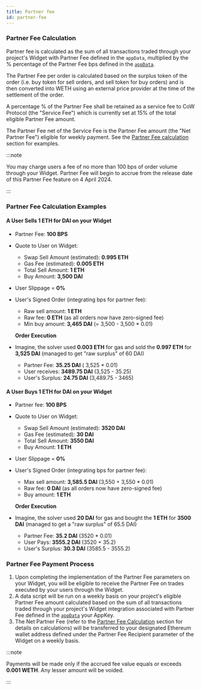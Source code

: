 ```yaml
---
title: Partner fee
id: partner-fee
---
```



### Partner Fee Calculation

Partner fee is calculated as the sum of all transactions traded through your project's Widget with Partner Fee defined
in the `appData`, multiplied by the % percentage of the Partner Fee bps defined in the [`appData`](/cow-protocol/reference/core/intents/app-data).

The Partner Fee per order is calculated based on the surplus token of the order (i.e. buy token for sell orders, and
sell token for buy orders) and is then converted into WETH using an external price provider at the time of the
settlement of the order.

A percentage % of the Partner Fee shall be retained as a service fee to CoW Protocol (the "Service Fee") which is
currently set at 15% of the total eligible Partner Fee amount.

The Partner Fee net of the Service Fee is the Partner Fee amount (the "Net Partner Fee") eligible for weekly payment.
See the [Partner Fee calculation](#partner-fee-calculation-examples) section for examples.

:::note

You may charge users a fee of no more than 100 bps of order volume through your Widget. Partner Fee will begin to
accrue from the release date of this Partner Fee feature on 4 April 2024.

:::

### Partner Fee Calculation Examples

#### A User Sells 1 ETH for DAI on your Widget

- Partner Fee: **100 BPS**
- Quote to User on Widget:
  - Swap Sell Amount (estimated): **0.995 ETH**
  - Gas Fee (estimated): **0.005 ETH**
  - Total Sell Amount: **1 ETH**
  - Buy Amount: **3,500 DAI**
- User Slippage = **0%**
- User's Signed Order (integrating bps for partner fee):
  - Raw sell amount: **1 ETH**
  - Raw fee: **0 ETH** (as all orders now have zero-signed fee)
  - Min buy amount: **3,465 DAI** (= 3,500 - 3,500 * 0.01)

  **Order Execution**

- Imagine, the solver used **0.003 ETH** for gas and sold the **0.997 ETH** for **3,525 DAI** (managed to get "raw surplus" of 60 DAI)
  - Partner Fee: **35.25 DAI** ( 3,525 * 0.01)
  - User receives: **3489.75 DAI** (3,525 - 35.25)
  - User's Surplus: **24.75 DAI** (3,489.75 - 3465)
  
#### A User Buys 1 ETH for DAI on your Widget
    
- Partner fee: **100 BPS**
- Quote to User on Widget:
  - Swap Sell Amount (estimated): **3520 DAI**
  - Gas Fee (estimated): **30 DAI**
  - Total Sell Amount: **3550 DAI**
  - Buy Amount: **1 ETH**
- User Slippage = **0%**
- User's Signed Order (integrating bps for partner fee):
  - Max sell amount: **3,585.5 DAI** (3,550 + 3,550 * 0.01)
  - Raw fee: **0 DAI** (as all orders now have zero-signed fee)
  - Buy amount: **1 ETH**
      
  **Order Execution**
      
- Imagine, the solver used **20 DAI** for gas and bought the **1 ETH** for **3500 DAI** (managed to get a "raw surplus" of 65.5 DAI)
  - Partner Fee: **35.2 DAI** (3520 * 0.01)
  - User Pays: **3555.2 DAI** (3520 + 35.2)
  - User's Surplus: **30.3 DAI** (3585.5 - 3555.2)

### Partner Fee Payment Process

1. Upon completing the implementation of the Partner Fee parameters on your Widget, you will be eligible to receive the
Partner Fee on trades executed by your users through the Widget.
2. A data script will be run on a weekly basis on your project's eligible Partner Fee amount calculated based on the sum of
all transactions traded through your project's Widget integration associated with Partner Fee defined in the [`appData`](/cow-protocol/reference/core/intents/app-data)
your AppKey.
3. The Net Partner Fee (refer to the [Partner Fee Calculation](#partner-fee-calculation) section for details on calculations) will be transferred to
your designated Ethereum wallet address defined under the Partner Fee Recipient parameter of the Widget on a weekly
basis.

:::note

Payments will be made only if the accrued fee value equals or exceeds **0.001 WETH**. Any lesser amount will be voided.

:::
